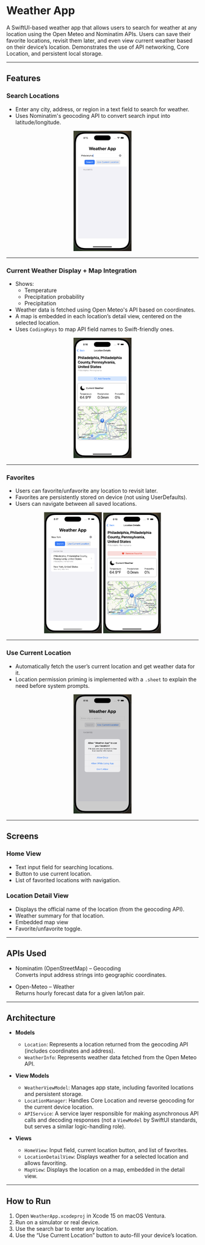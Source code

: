 # Weather App  

A SwiftUI-based weather app that allows users to search for weather at any location using the Open Meteo and Nominatim APIs. Users can save their favorite locations, revisit them later, and even view current weather based on their device’s location. Demonstrates the use of API networking, Core Location, and persistent local storage.

---

## Features

### Search Locations

- Enter any city, address, or region in a text field to search for weather.  
- Uses Nominatim's geocoding API to convert search input into latitude/longitude.

<p align="center">
  <img src="ReadMe/WeatherHomeScreen.png" alt="Home Screen Search" width="30%" />
</p>

---

### Current Weather Display + Map Integration

- Shows:
  - Temperature
  - Precipitation probability
  - Precipitation
- Weather data is fetched using Open Meteo's API based on coordinates.  
- A map is embedded in each location’s detail view, centered on the selected location.  
- Uses `CodingKeys` to map API field names to Swift-friendly ones.

<p align="center">
  <img src="ReadMe/LocationScreen.png" alt="Location Detail with Weather and Map" width="30%" />
</p>

---

### Favorites

- Users can favorite/unfavorite any location to revisit later.  
- Favorites are persistently stored on device (not using UserDefaults).  
- Users can navigate between all saved locations.

<p align="center">
  <img src="ReadMe/WeatherHomeScreenFavorites.png" alt="Home Screen with Favorites" width="30%" />
  <img src="ReadMe/FavoriteLocation.png" alt="Favorited Location Detail" width="30%" />
</p>

---

### Use Current Location

- Automatically fetch the user’s current location and get weather data for it.  
- Location permission priming is implemented with a `.sheet` to explain the need before system prompts.

<p align="center">
  <img src="ReadMe/LocationPermissions.png" alt="Location Permission Prompt" width="30%" />
</p>

---

## Screens

### Home View

- Text input field for searching locations.  
- Button to use current location.  
- List of favorited locations with navigation.

### Location Detail View

- Displays the official name of the location (from the geocoding API).  
- Weather summary for that location.  
- Embedded map view  
- Favorite/unfavorite toggle.

---

## APIs Used

- Nominatim (OpenStreetMap) – Geocoding  
  Converts input address strings into geographic coordinates.

- Open-Meteo – Weather  
  Returns hourly forecast data for a given lat/lon pair.

---

## Architecture

- **Models**
  - `Location`: Represents a location returned from the geocoding API (includes coordinates and address).
  - `WeatherInfo`: Represents weather data fetched from the Open Meteo API.

- **View Models**
  - `WeatherViewModel`: Manages app state, including favorited locations and persistent storage.
  - `LocationManager`: Handles Core Location and reverse geocoding for the current device location.
  - `APIService`: A service layer responsible for making asynchronous API calls and decoding responses (not a `ViewModel` by SwiftUI standards, but serves a similar logic-handling role).

- **Views**
  - `HomeView`: Input field, current location button, and list of favorites.
  - `LocationDetailView`: Displays weather for a selected location and allows favoriting.
  - `MapView`: Displays the location on a map, embedded in the detail view.

---

## How to Run

1. Open `WeatherApp.xcodeproj` in Xcode 15 on macOS Ventura.
2. Run on a simulator or real device.
3. Use the search bar to enter any location.
4. Use the “Use Current Location” button to auto-fill your device’s location.
